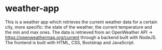 # weather-app

This is a weather app which retrieves the current weather data for a certain city, more specific: the state of the weather, the current temperature and the min and max ones.
The data is retrieved from an OpenWeather API -> https://openweathermap.org/current through a backend built with NodeJS. 
The frontend is built with HTML, CSS, Bootstrap and JavaScript.
